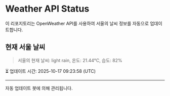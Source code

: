 
# Weather API Status

이 리포지토리는 OpenWeather API를 사용하여 서울의 날씨 정보를 자동으로 업데이트합니다.

## 현재 서울 날씨
> 서울의 현재 날씨: light rain, 온도: 21.44°C, 습도: 82%

⏳ 업데이트 시간: 2025-10-17 09:23:58 (UTC)

---
자동 업데이트 봇에 의해 관리됩니다.
